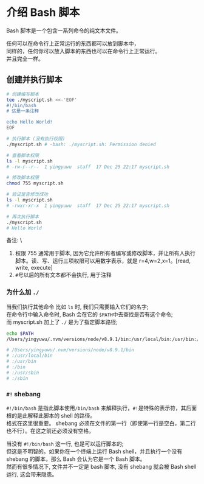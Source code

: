 # 介绍 Bash 脚本

Bash 脚本是一个包含一系列命令的纯文本文件。

任何可以在命令行上正常运行的东西都可以放到脚本中，\
同样的，任何你可以放入脚本的东西也可以在命令行上正常运行。\
并且完全一样。

## 创建并执行脚本

```sh
# 创建编写脚本
tee ./myscript.sh <<-'EOF'
#!/bin/bash
# 这是一条注释

echo Hello World!
EOF

# 执行脚本 (没有执行权限)
./myscript.sh # -bash: ./myscript.sh: Permission denied

# 查看脚本权限
ls -l myscript.sh
# -rw-r--r--  1 yingyuwu  staff  17 Dec 25 22:17 myscript.sh

# 修改脚本权限
chmod 755 myscript.sh

# 验证是否修改成功
ls -l myscript.sh
# -rwxr-xr-x  1 yingyuwu  staff  17 Dec 25 22:17 myscript.sh

# 再次执行脚本
./myscript.sh
# Hello World
```

备注: \

1. 权限 755 通常用于脚本, 因为它允许所有者编写或修改脚本，并让所有人执行脚本。读、写、运行三项权限可以用数字表示，就是 r=4,w=2,x=1。[read, write, execute]
1. `#`号以后的所有文本都不会执行, 用于注释

### 为什么加 `./`

当我们执行其他命令 比如 `ls` 时, 我们只需要输入它们的名字;\
在命令行中输入命令时, Bash 会在它的 `$PATH`中去查找是否有这个命令;\
而 myscript.sh 加上了 `./` 是为了指定脚本路径;

```sh
echo $PATH
/Users/yingyuwu/.nvm/versions/node/v8.9.1/bin:/usr/local/bin:/usr/bin:/bin:/usr/sbin:/sbin

# /Users/yingyuwu/.nvm/versions/node/v8.9.1/bin
# :/usr/local/bin
# :/usr/bin
# :/bin
# :/usr/sbin
# :/sbin
```

### `#!` shebang

`#!/bin/bash` 是指此脚本使用`/bin/bash` 来解释执行，`#!`是特殊的表示符，其后面根的是此解释此脚本的 shell 的路径。\
格式在这里很重要。
shebang 必须在文件的第一行（即使第一行是空白，第二行也不行）。在这之前还必须没有空格。

当没有 `#!/bin/bash` 这一行, 也是可以运行脚本的;\
但这是不明智的。如果你在一个终端上运行 Bash shell，并且执行一个没有 shebang 的脚本，那么 Bash 会认为它是一个 Bash 脚本。\
然而有很多情况下, 文件并不一定是 bash 脚本, 没有 shebang 就会被 Bash shell 运行, 这会带来隐患。

